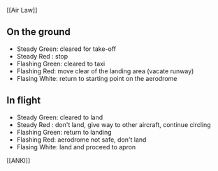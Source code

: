 [[Air Law]]

## On the ground

- Steady Green: cleared for take-off
- Steady Red : stop
- Flashing Green: cleared to taxi
- Flashing Red: move clear of the landing area (vacate runway)
- Flasing White: return to starting point on the aerodrome

## In flight

- Steady Green: cleared to land
- Steady Red : don't land, give way to other aircraft, continue circling
- Flashing Green: return to landing
- Flashing Red: aerodrome not safe, don't land
- Flasing White: land and proceed to apron





[[ANKI]]